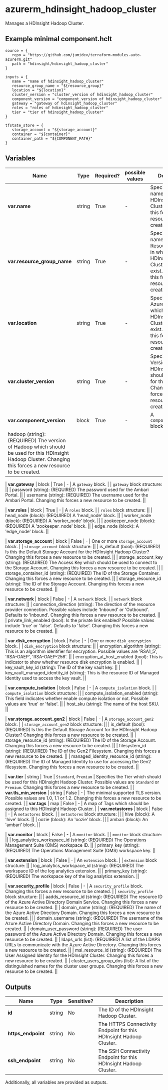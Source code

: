 # azurerm_hdinsight_hadoop_cluster

Manages a HDInsight Hadoop Cluster.

## Example minimal component.hclt

```hcl
source = {
   repo = "https://github.com/jumidev/terraform-modules-auto-azurerm.git" 
   path = "hdinsight/hdinsight_hadoop_cluster" 
}

inputs = {
   name = "name of hdinsight_hadoop_cluster" 
   resource_group_name = "${resource_group}" 
   location = "${location}" 
   cluster_version = "cluster_version of hdinsight_hadoop_cluster" 
   component_version = "component_version of hdinsight_hadoop_cluster" 
   gateway = "gateway of hdinsight_hadoop_cluster" 
   roles = "roles of hdinsight_hadoop_cluster" 
   tier = "tier of hdinsight_hadoop_cluster" 
}

tfstate_store = {
   storage_account = "${storage_account}" 
   container = "${container}" 
   container_path = "${COMPONENT_PATH}" 
}

```

## Variables

| Name | Type | Required? |  possible values |  Description |
| ---- | ---- | --------- |  ----------- | ----------- |
| **var.name** | string | True | -  |  Specifies the name for this HDInsight Hadoop Cluster. Changing this forces a new resource to be created. | 
| **var.resource_group_name** | string | True | -  |  Specifies the name of the Resource Group in which this HDInsight Hadoop Cluster should exist. Changing this forces a new resource to be created. | 
| **var.location** | string | True | -  |  Specifies the Azure Region which this HDInsight Hadoop Cluster should exist. Changing this forces a new resource to be created. | 
| **var.cluster_version** | string | True | -  |  Specifies the Version of HDInsights which should be used for this Cluster. Changing this forces a new resource to be created. | 
| **var.component_version** | block | True | -  |  A `component_version` block. | | `component_version` block structure: || 
|   hadoop (string): (REQUIRED) The version of Hadoop which should be used for this HDInsight Hadoop Cluster. Changing this forces a new resource to be created. ||

| **var.gateway** | block | True | -  |  A `gateway` block. | | `gateway` block structure: || 
|   password (string): (REQUIRED) The password used for the Ambari Portal. ||
|   username (string): (REQUIRED) The username used for the Ambari Portal. Changing this forces a new resource to be created. ||

| **var.roles** | block | True | -  |  A `roles` block. | | `roles` block structure: || 
|   head_node (block): (REQUIRED) A 'head_node' block. ||
|   worker_node (block): (REQUIRED) A 'worker_node' block. ||
|   zookeeper_node (block): (REQUIRED) A 'zookeeper_node' block. ||
|   edge_node (block): A 'edge_node' block. ||

| **var.storage_account** | block | False | -  |  One or more `storage_account` block. | | `storage_account` block structure: || 
|   is_default (bool): (REQUIRED) Is this the Default Storage Account for the HDInsight Hadoop Cluster? Changing this forces a new resource to be created. ||
|   storage_account_key (string): (REQUIRED) The Access Key which should be used to connect to the Storage Account. Changing this forces a new resource to be created. ||
|   storage_container_id (string): (REQUIRED) The ID of the Storage Container. Changing this forces a new resource to be created. ||
|   storage_resource_id (string): The ID of the Storage Account. Changing this forces a new resource to be created. ||

| **var.network** | block | False | -  |  A `network` block. | | `network` block structure: || 
|   connection_direction (string): The direction of the resource provider connection. Possible values include 'Inbound' or 'Outbound'. Defaults to 'Inbound'. Changing this forces a new resource to be created. ||
|   private_link_enabled (bool): Is the private link enabled? Possible values include 'true' or 'false'. Defaults to 'false'. Changing this forces a new resource to be created. ||

| **var.disk_encryption** | block | False | -  |  One or more `disk_encryption` block. | | `disk_encryption` block structure: || 
|   encryption_algorithm (string): This is an algorithm identifier for encryption. Possible values are 'RSA1_5', 'RSA-OAEP', 'RSA-OAEP-256'. ||
|   encryption_at_host_enabled (bool): This is indicator to show whether resource disk encryption is enabled. ||
|   key_vault_key_id (string): The ID of the key vault key. ||
|   key_vault_managed_identity_id (string): This is the resource ID of Managed Identity used to access the key vault. ||

| **var.compute_isolation** | block | False | -  |  A `compute_isolation` block. | | `compute_isolation` block structure: || 
|   compute_isolation_enabled (string): This field indicates whether enable compute isolation or not. Possible values are 'true' or 'false'. ||
|   host_sku (string): The name of the host SKU. ||

| **var.storage_account_gen2** | block | False | -  |  A `storage_account_gen2` block. | | `storage_account_gen2` block structure: || 
|   is_default (bool): (REQUIRED) Is this the Default Storage Account for the HDInsight Hadoop Cluster? Changing this forces a new resource to be created. ||
|   storage_resource_id (string): (REQUIRED) The ID of the Storage Account. Changing this forces a new resource to be created. ||
|   filesystem_id (string): (REQUIRED) The ID of the Gen2 Filesystem. Changing this forces a new resource to be created. ||
|   managed_identity_resource_id (string): (REQUIRED) The ID of Managed Identity to use for accessing the Gen2 filesystem. Changing this forces a new resource to be created. ||

| **var.tier** | string | True | `Standard`, `Premium`  |  Specifies the Tier which should be used for this HDInsight Hadoop Cluster. Possible values are `Standard` or `Premium`. Changing this forces a new resource to be created. | 
| **var.tls_min_version** | string | False | -  |  The minimal supported TLS version. Possible values are 1.0, 1.1 or 1.2. Changing this forces a new resource to be created. | 
| **var.tags** | map | False | -  |  A map of Tags which should be assigned to this HDInsight Hadoop Cluster. | 
| **var.metastores** | block | False | -  |  A `metastores` block. | | `metastores` block structure: || 
|   hive (block): A 'hive' block. ||
|   oozie (block): An 'oozie' block. ||
|   ambari (block): An 'ambari' block. ||

| **var.monitor** | block | False | -  |  A `monitor` block. | | `monitor` block structure: || 
|   log_analytics_workspace_id (string): (REQUIRED) The Operations Management Suite (OMS) workspace ID. ||
|   primary_key (string): (REQUIRED) The Operations Management Suite (OMS) workspace key. ||

| **var.extension** | block | False | -  |  An `extension` block. | | `extension` block structure: || 
|   log_analytics_workspace_id (string): (REQUIRED) The workspace ID of the log analytics extension. ||
|   primary_key (string): (REQUIRED) The workspace key of the log analytics extension. ||

| **var.security_profile** | block | False | -  |  A `security_profile` block. Changing this forces a new resource to be created. | | `security_profile` block structure: || 
|   aadds_resource_id (string): (REQUIRED) The resource ID of the Azure Active Directory Domain Service. Changing this forces a new resource to be created. ||
|   domain_name (string): (REQUIRED) The name of the Azure Active Directory Domain. Changing this forces a new resource to be created. ||
|   domain_username (string): (REQUIRED) The username of the Azure Active Directory Domain. Changing this forces a new resource to be created. ||
|   domain_user_password (string): (REQUIRED) The user password of the Azure Active Directory Domain. Changing this forces a new resource to be created. ||
|   ldaps_urls (list): (REQUIRED) A list of the LDAPS URLs to communicate with the Azure Active Directory. Changing this forces a new resource to be created. ||
|   msi_resource_id (string): (REQUIRED) The User Assigned Identity for the HDInsight Cluster. Changing this forces a new resource to be created. ||
|   cluster_users_group_dns (list): A list of the distinguished names for the cluster user groups. Changing this forces a new resource to be created. ||




## Outputs

| Name | Type | Sensitive? | Description |
| ---- | ---- | --------- | --------- |
| **id** | string | No  | The ID of the HDInsight Hadoop Cluster. | 
| **https_endpoint** | string | No  | The HTTPS Connectivity Endpoint for this HDInsight Hadoop Cluster. | 
| **ssh_endpoint** | string | No  | The SSH Connectivity Endpoint for this HDInsight Hadoop Cluster. | 

Additionally, all variables are provided as outputs.

